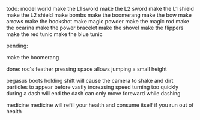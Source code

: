 todo:
  model world
  make the L1 sword
  make the L2 sword
  make the L1 shield
  make the L2 shield
  make bombs
  make the boomerang
  make the bow
  make arrows
  make the hookshot
  make magic powder
  make the magic rod
  make the ocarina
  make the power bracelet
  make the shovel
  make the flippers
  make the red tunic
  make the blue tunic
  

pending:
  
  make the boomerang

done:
  roc's feather
    pressing space allows jumping a small height

  pegasus boots
    holding shift will cause the camera to shake and dirt particles to appear before vastly increasing speed
    turning too quickly during a dash will end the dash
    can only move foreward while dashing

  medicine
    medicine will refill your health and consume itself if you run out of health